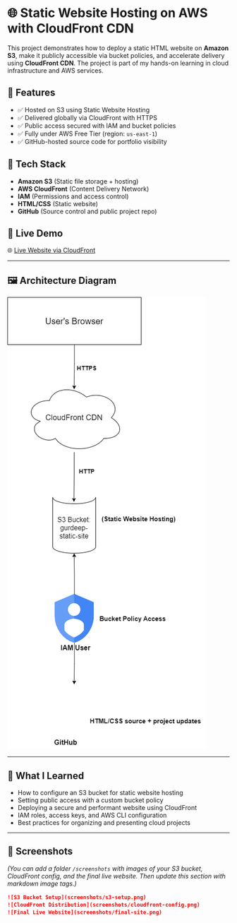 # 🌐 Static Website Hosting on AWS with CloudFront CDN

This project demonstrates how to deploy a static HTML website on **Amazon S3**, make it publicly accessible via bucket policies, and accelerate delivery using **CloudFront CDN**. The project is part of my hands-on learning in cloud infrastructure and AWS services.

## 🚀 Features

- ✅ Hosted on S3 using Static Website Hosting
- ✅ Delivered globally via CloudFront with HTTPS
- ✅ Public access secured with IAM and bucket policies
- ✅ Fully under AWS Free Tier (region: `us-east-1`)
- ✅ GitHub-hosted source code for portfolio visibility

## 🧱 Tech Stack

- **Amazon S3** (Static file storage + hosting)
- **AWS CloudFront** (Content Delivery Network)
- **IAM** (Permissions and access control)
- **HTML/CSS** (Static website)
- **GitHub** (Source control and public project repo)

## 🔗 Live Demo

🌐 [Live Website via CloudFront](https://dkayvmar996hb.cloudfront.net)

---

## 🖼️ Architecture Diagram

![Architecture](architecture.png)

---

## 🧠 What I Learned

- How to configure an S3 bucket for static website hosting
- Setting public access with a custom bucket policy
- Deploying a secure and performant website using CloudFront
- IAM roles, access keys, and AWS CLI configuration
- Best practices for organizing and presenting cloud projects

---

## 📸 Screenshots

_(You can add a folder `/screenshots` with images of your S3 bucket, CloudFront config, and the final live website. Then update this section with markdown image tags.)_

```markdown
![S3 Bucket Setup](screenshots/s3-setup.png)
![CloudFront Distribution](screenshots/cloudfront-config.png)
![Final Live Website](screenshots/final-site.png)
